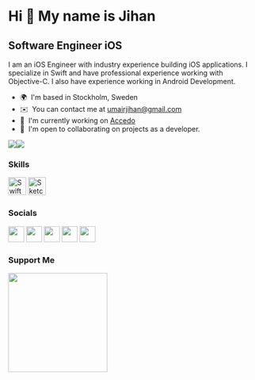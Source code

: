 Hi 👋 My name is Jihan 
================================  

Software Engineer iOS 
---------------------  

I am an iOS Engineer with industry experience building iOS applications. I specialize in Swift and have professional experience working with Objective-C. I also have experience working in Android Development.  

* 🌍  I'm based in Stockholm, Sweden 
* ✉️  You can contact me at [umairjihan@gmail.com](mailto:umairjihan@gmail.com) 
* 🚀  I'm currently working on [Accedo](http://accedo.tv) 
* 🤝  I'm open to collaborating on projects as a developer.

<a href="https://www.twitter.com/umairjihan" target="_blank" rel="noreferrer"><img src="https://img.shields.io/twitter/follow/umairjihan?logo=twitter&style=for-the-badge&color=0891b2&labelColor=1c1917" /></a><a href="https://www.github.com/umairjihan" target="_blank" rel="noreferrer"><img src="https://img.shields.io/github/followers/umairjihan?logo=github&style=for-the-badge&color=0891b2&labelColor=1c1917" /></a>

### Skills

<p align="left"> <a href="https://developer.apple.com/swift/" target="_blank" rel="noreferrer"><img src="https://raw.githubusercontent.com/danielcranney/readme-generator/main/public/icons/skills/swift-colored.svg" width="36" height="36" alt="Swift" /></a> <a href="https://www.sketch.com/" target="_blank" rel="noreferrer"><img src="https://raw.githubusercontent.com/danielcranney/readme-generator/main/public/icons/skills/sketch-colored.svg" width="36" height="36" alt="Sketch" /></a> </p> 

### Socials  

<p align="left"> <a href="https://www.facebook.com/umairjihan" target="_blank" rel="noreferrer"><img src="https://raw.githubusercontent.com/danielcranney/readme-generator/main/public/icons/socials/facebook.svg" width="32" height="32" /></a> <a href="https://www.github.com/umairjihan" target="_blank" rel="noreferrer"><img src="https://raw.githubusercontent.com/danielcranney/readme-generator/main/public/icons/socials/github-dark.svg" width="32" height="32" /></a> <a href="http://www.instagram.com/umairjihan" target="_blank" rel="noreferrer"><img src="https://raw.githubusercontent.com/danielcranney/readme-generator/main/public/icons/socials/instagram.svg" width="32" height="32" /></a> <a href="https://www.linkedin.com/in/umairjihan" target="_blank" rel="noreferrer"><img src="https://raw.githubusercontent.com/danielcranney/readme-generator/main/public/icons/socials/linkedin.svg" width="32" height="32" /></a> <a href="https://www.twitter.com/umairjihan" target="_blank" rel="noreferrer"><img src="https://raw.githubusercontent.com/danielcranney/readme-generator/main/public/icons/socials/twitter.svg" width="32" height="32" /></a></p>

<!-- ### Badges

<b>My GitHub Stats</b>

<a href="http://www.github.com/umairjihan"><img src="https://github-readme-stats.vercel.app/api?username=umairjihan&show_icons=true&hide=&count_private=true&title_color=0891b2&text_color=ffffff&icon_color=0891b2&bg_color=1c1917&hide_border=true&show_icons=true" alt="umairjihan's GitHub stats" /></a>

<a href="https://github.com/umairjihan" align="left"><img src="https://github-readme-stats.vercel.app/api/top-langs/?username=umairjihan&langs_count=10&title_color=0891b2&text_color=ffffff&icon_color=0891b2&bg_color=1c1917&hide_border=true&locale=en&custom_title=Top%20%Languages" alt="Top Languages" /></a> -->

### Support Me

<a href="https://www.buymeacoffee.com/umairjihan"><img src="https://cdn.buymeacoffee.com/buttons/v2/default-yellow.png" width="200" /></a>
